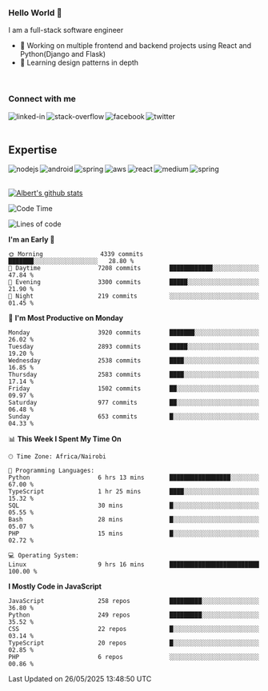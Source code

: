 

### Hello World 👋
I am a full-stack software engineer
- 🔭 Working on multiple frontend and backend projects using React and Python(Django and Flask)
- 🌱 Learning design patterns in depth

<br>

### Connect with me

[<img align="left" alt="linked-in" src="https://img.shields.io/badge/linkedin-%230077B5.svg?&style=for-the-badge&logo=linkedin&logoColor=white" />](https://www.linkedin.com/in/albert-byrone/)

<!-- [<img align="left" alt="medium" src="https://img.shields.io/badge/medium-%2312100E.svg?&style=for-the-badge&logo=medium&logoColor=white" />](https://56faisal.medium.com/) -->

[<img align="left" alt="stack-overflow" src="https://img.shields.io/badge/stack%20overflow-FE7A16?logo=stack-overflow&logoColor=white&style=for-the-badge" />](https://stackoverflow.com/users/11916317/albert-byrone)

[<img align="left" alt="facebook" src="https://img.shields.io/badge/facebook-%231877F2.svg?&style=for-the-badge&logo=facebook&logoColor=white" />](https://web.facebook.com/albert.byrone.1/)

[<img align="left" alt="twitter" src="https://img.shields.io/badge/twitter-%231DA1F2.svg?&style=for-the-badge&logo=twitter&logoColor=white" />](https://twitter.com/byrone_albert)

<br>

<br>

## Expertise
<img align="left" alt="nodejs" src="https://img.shields.io/badge/python%20-%2343853D.svg?&style=for-the-badge&logo=node.js&logoColor=white" />
<img align="left" alt="android" src="https://img.shields.io/badge/Flask-3DDC84?logo=android&logoColor=white&style=for-the-badge" />
<img align="left" alt="spring" src="https://img.shields.io/badge/drf%20-%236DB33F.svg?&style=for-the-badge&logo=spring&logoColor=white" />
<img align="left" alt="aws" src="https://img.shields.io/badge/django%20AWS-%23232F3E?logo=amazon-aws&logoColor=white&style=for-the-badge" />
<img align="left" alt="react" src="https://img.shields.io/badge/react%20-%2320232a.svg?&style=for-the-badge&logo=react&logoColor=%2361DAFB" />
<img align="left" alt="medium" src="https://img.shields.io/badge/Angular-%23316192.svg?&style=for-the-badge&logo=postgresql&logoColor=white" />
<img align="left" alt="spring" src="https://img.shields.io/badge/Javascript%20-%236DB33F.svg?&style=for-the-badge&logo=spring&logoColor=white" />
<br>
<br>


[![Albert's github stats](https://github-readme-stats.vercel.app/api?username=Albert-Byrone&count_private=true&show_icons=true&theme=radical&hide_rank=false)](https://github.com/anuraghazra/github-readme-stats)

<!-- [![Top Langs](https://github-readme-stats.vercel.app/api/top-langs/?username=Albert-Byrone&layout=compact)](https://github.com/anuraghazra/github-readme-stats) -->

<!--
**Albert-Byrone/Albert-Byrone** is a ✨ _special_ ✨ repository because its `README.md` (this file) appears on your GitHub profile.

Here are some ideas to get you started:

- 🔭 I’m currently working on ...
- 🌱 I’m currently learning ...
- 👯 I’m looking to collaborate on ...
- 🤔 I’m looking for help with ...
- 💬 Ask me about ...
- 📫 How to reach me: ...
- 😄 Pronouns: ...
- ⚡ Fun fact: ...
-->


<!--START_SECTION:waka-->
![Code Time](http://img.shields.io/badge/Code%20Time-1%2C864%20hrs%201%20min-blue)

![Lines of code](https://img.shields.io/badge/From%20Hello%20World%20I%27ve%20Written-86.5%20million%20lines%20of%20code-blue)

**I'm an Early 🐤** 

```text
🌞 Morning                4339 commits        ███████░░░░░░░░░░░░░░░░░░   28.80 % 
🌆 Daytime                7208 commits        ████████████░░░░░░░░░░░░░   47.84 % 
🌃 Evening                3300 commits        █████░░░░░░░░░░░░░░░░░░░░   21.90 % 
🌙 Night                  219 commits         ░░░░░░░░░░░░░░░░░░░░░░░░░   01.45 % 
```
📅 **I'm Most Productive on Monday** 

```text
Monday                   3920 commits        ███████░░░░░░░░░░░░░░░░░░   26.02 % 
Tuesday                  2893 commits        █████░░░░░░░░░░░░░░░░░░░░   19.20 % 
Wednesday                2538 commits        ████░░░░░░░░░░░░░░░░░░░░░   16.85 % 
Thursday                 2583 commits        ████░░░░░░░░░░░░░░░░░░░░░   17.14 % 
Friday                   1502 commits        ██░░░░░░░░░░░░░░░░░░░░░░░   09.97 % 
Saturday                 977 commits         ██░░░░░░░░░░░░░░░░░░░░░░░   06.48 % 
Sunday                   653 commits         █░░░░░░░░░░░░░░░░░░░░░░░░   04.33 % 
```


📊 **This Week I Spent My Time On** 

```text
🕑︎ Time Zone: Africa/Nairobi

💬 Programming Languages: 
Python                   6 hrs 13 mins       █████████████████░░░░░░░░   67.00 % 
TypeScript               1 hr 25 mins        ████░░░░░░░░░░░░░░░░░░░░░   15.32 % 
SQL                      30 mins             █░░░░░░░░░░░░░░░░░░░░░░░░   05.55 % 
Bash                     28 mins             █░░░░░░░░░░░░░░░░░░░░░░░░   05.07 % 
PHP                      15 mins             █░░░░░░░░░░░░░░░░░░░░░░░░   02.72 % 

💻 Operating System: 
Linux                    9 hrs 16 mins       █████████████████████████   100.00 % 
```

**I Mostly Code in JavaScript** 

```text
JavaScript               258 repos           █████████░░░░░░░░░░░░░░░░   36.80 % 
Python                   249 repos           █████████░░░░░░░░░░░░░░░░   35.52 % 
CSS                      22 repos            █░░░░░░░░░░░░░░░░░░░░░░░░   03.14 % 
TypeScript               20 repos            █░░░░░░░░░░░░░░░░░░░░░░░░   02.85 % 
PHP                      6 repos             ░░░░░░░░░░░░░░░░░░░░░░░░░   00.86 % 
```




 Last Updated on 26/05/2025 13:48:50 UTC
<!--END_SECTION:waka-->

